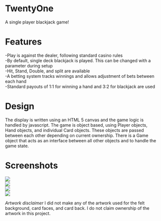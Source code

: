 # TwentyOne
A single player blackjack game!

# Features
-Play is against the dealer, following standard casino rules<br>
-By default, single deck blackjack is played. This can be changed with a parameter during setup<br>
-Hit, Stand, Double, and split are available<br>
-A betting system tracks winnings and allows adjustment of bets between each hand<br>
-Standard payouts of 1:1 for winning a hand and 3:2 for blackjack are used<br>

# Design
The display is written using an HTML 5 canvas and the game logic is handled by javascript. The game is object based, using Player objects, Hand objects, and individual Card objects. These objects are passed between each other depending on current ownership. There is a Game object that acts as an interface between all other objects and to handle the game state.

# Screenshots
<img src="https://github.com/betterin30days/TwentyOne/blob/master/screenshots/placebets.JPG"><br>
<img src="https://github.com/betterin30days/TwentyOne/blob/master/screenshots/hand.JPG"><br>
<img src="https://github.com/betterin30days/TwentyOne/blob/master/screenshots/blackjack.JPG"><br>
<img src="https://github.com/betterin30days/TwentyOne/blob/master/screenshots/split.JPG"><br>

*Artwork disclaimer*
I did not make any of the artwork used for the felt background, card faces, and card back. I do not claim ownership of the artwork in this project.
